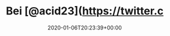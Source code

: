 ---
retweeted: false
source: <a href="https://about.twitter.com/products/tweetdeck" rel="nofollow">TweetDeck</a>
entities:
  hashtags: []
  symbols: []
  user_mentions:
  - name: "@acid@ohai.social"
    screen_name: acid23
    indices:
    - '4'
    - '11'
    id_str: '35535998'
    id: '35535998'
  urls:
  - url: https://t.co/flDGiBcm2Q
    expanded_url: https://twitter.com/acid23/status/1214280525021679616
    display_url: twitter.com/acid23/status/…
    indices:
    - '56'
    - '79'
display_text_range:
- '0'
- '79'
favorite_count: '2'
id_str: '1214281394211438593'
truncated: false
retweet_count: '0'
id: '1214281394211438593'
possibly_sensitive: false
created_at: Mon Jan 06 20:23:39 +0000 2020
favorited: false
full_text: 'Bei [@acid23](https://twitter.com/acid23) gibt''s die wirklich wichtigen
  Berlin-Tipps:'
lang: de
quote_url: https://twitter.com/acid23/status/1214280525021679616
tags:
- pesos:twitter
date: '2020-01-06T20:23:39+00:00'
src: https://twitter.com/bascht/status/1214281394211438593
original_url: https://twitter.com/bascht/status/1214281394211438593
type: twitter_tweet
text: 'Bei [@acid23](https://twitter.com/acid23) gibt''s die wirklich wichtigen Berlin-Tipps:'
title: Bei [@acid23](https://twitter.c

---